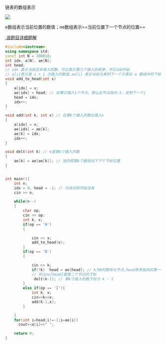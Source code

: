 链表的数组表示

<img src = 'https://ftp.bmp.ovh/imgs/2021/04/4b8cab21976a38b1.png' />



e数组表示当前位置的数值；ne数组表示==当前位置下一个节点的位置==

<a href = "https://www.acwing.com/file_system/file/content/whole/index/content/2572/"> 该题目详细题解</a>

```c++
#include<iostream>
using namespace std;
const int N = 100010;
int idx, a[N], ae[N]; 
int head;
// idx 表示当前还未填入的数，可以表示第几个插入的顺序，不过从0开始
// a[i]表示第 i + 1 次插入的数值,ae[i] 表示当前元素的下一个元素在 a 数组中的下标idx
void add_to_head(int x)
{
    a[idx] = x;
    ae[idx] = head; // 如果只插入1个节点，那么此节点指向-1，说明下一个j
    head = idx;
    idx++;
}

void add(int k, int x) // 在第k个插入的数后插入x
{
    a[idx] = x;
    ae[idx] = ae[k];
    ae[k] = idx;
    idx++;
}

void delt(int k) // k是第k个插入的数
{
    ae[k] = ae[ae[k]]; // 指向把第k个数指向下下个下标位置
}


int main(){
    int n;
    idx = 0, head = -1; // 头结点刚开始没有
    cin >> n;

    while(n--)
    {
        char op;
        cin >> op;
        int k, x;
        if(op == 'H')
        {

            cin >> x;
            add_to_head(x);
        }
        if(op == 'D')
        {

            cin >> k;
            if(!k)  head = ae[head]; // k为0时删除头节点,head原来指向的第一个节点下标，那么head的值就是第一个节点的下标
            // 所以ne[head]是第二个节点的下标
             delt(k-1); // 第k个插入的数下标为 k - 1
        }
        else if(op == 'I'){
            int k, x;
            cin>>k>>x;
            add(k-1,x);
        }

    }
    for(int i=head;i!=-1;i=ae[i])
      cout<<a[i]<<" ";

    return 0;
}

```

